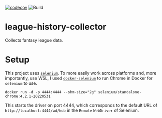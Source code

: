 [![codecov](https://codecov.io/gh/lynshi/league-history-collector/branch/main/graph/badge.svg?token=G65K6F476C)](https://codecov.io/gh/lynshi/league-history-collector) ![Build](https://github.com/lynshi/league-history-collector/workflows/Build/badge.svg)

# league-history-collector
Collects fantasy league data.

# Setup
This project uses [`selenium`](https://selenium-python.readthedocs.io/). To more easily work across platforms and, more importantly, use WSL, I used [`docker-selenium`](https://github.com/SeleniumHQ/docker-selenium) to run Chrome in Docker for `selenium` to use.

```
docker run -d -p 4444:4444 --shm-size="2g" selenium/standalone-chrome:4.2.1-20220531
```

This starts the driver on port 4444, which corresponds to the default URL of `http://localhost:4444/wd/hub` in the `Remote` `WebDriver` of Selenium.
